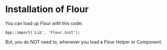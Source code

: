 # Installation of Flour

You can load up Flour with this code:

	App::import('Lib', 'Flour.init');

But, you do NOT need to, whenever you load a Flour Helper or Component.